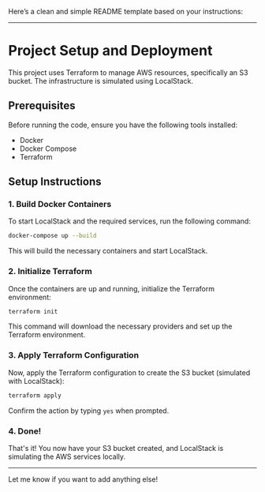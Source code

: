 Here’s a clean and simple README template based on your instructions:

---

# Project Setup and Deployment

This project uses Terraform to manage AWS resources, specifically an S3 bucket. The infrastructure is simulated using LocalStack.

## Prerequisites

Before running the code, ensure you have the following tools installed:
- Docker
- Docker Compose
- Terraform

## Setup Instructions

### 1. Build Docker Containers

To start LocalStack and the required services, run the following command:

```bash
docker-compose up --build
```

This will build the necessary containers and start LocalStack.

### 2. Initialize Terraform

Once the containers are up and running, initialize the Terraform environment:

```bash
terraform init
```

This command will download the necessary providers and set up the Terraform environment.

### 3. Apply Terraform Configuration

Now, apply the Terraform configuration to create the S3 bucket (simulated with LocalStack):

```bash
terraform apply
```

Confirm the action by typing `yes` when prompted.

### 4. Done!

That's it! You now have your S3 bucket created, and LocalStack is simulating the AWS services locally.

---

Let me know if you want to add anything else!
